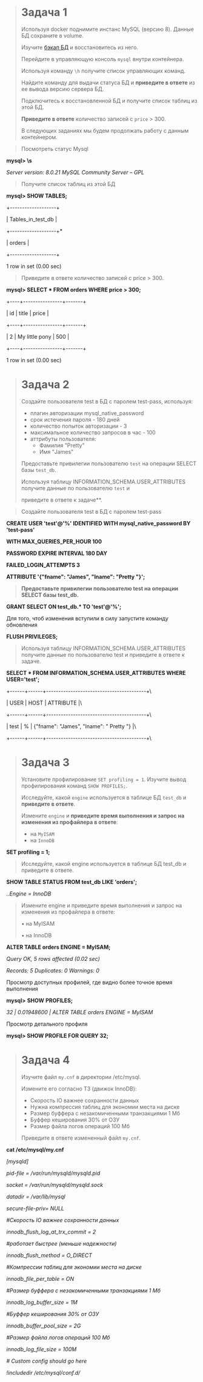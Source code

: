 > # Задача 1
>
> Используя docker поднимите инстанс MySQL (версию 8). Данные БД сохраните в volume.
>
> Изучите [бэкап БД](https://github.com/netology-code/virt-homeworks/tree/master/06-db-03-mysql/test_data) и 
> восстановитесь из него.
>
> Перейдите в управляющую консоль `mysql` внутри контейнера.
>
> Используя команду `\h` получите список управляющих команд.
>
> Найдите команду для выдачи статуса БД и **приведите в ответе** из ее вывода версию сервера БД.
>
> Подключитесь к восстановленной БД и получите список таблиц из этой БД.
>
> **Приведите в ответе** количество записей с `price` > 300.
>
> В следующих заданиях мы будем продолжать работу с данным контейнером.





> Посмотреть статус Mysql

**mysql> \s**

*Server version:     8.0.21 MySQL Community Server – GPL*



> Получите список таблиц из этой БД

**mysql> SHOW TABLES;**

+-------------------+

| Tables_in_test_db |

+-------------------+*

| orders      |

+-------------------+

1 row in set (0.00 sec)





> Приведите в ответе количество записей с price > 300.

**mysql> SELECT \* FROM orders WHERE price > 300;**

+----+----------------+-------+

| id | title     | price |

+----+----------------+-------+

| 2 | My little pony |  500 |

+----+----------------+-------+

1 row in set (0.00 sec)





> # Задача 2
>
> Создайте пользователя test в БД c паролем test-pass, используя:
> - плагин авторизации mysql_native_password
> - срок истечения пароля - 180 дней 
> - количество попыток авторизации - 3 
> - максимальное количество запросов в час - 100
> - аттрибуты пользователя:
>     - Фамилия "Pretty"
>     - Имя "James"
>
> Предоставьте привилегии пользователю `test` на операции SELECT базы `test_db`.
>     
> Используя таблицу INFORMATION_SCHEMA.USER_ATTRIBUTES получите данные по пользователю `test` и 
> 
>приведите в ответе к задаче**.



> Создайте пользователя test в БД c паролем test-pass

**CREATE USER 'test'@'%' IDENTIFIED WITH mysql_native_password BY 'test-pass'**

**WITH MAX_QUERIES_PER_HOUR 100**

**PASSWORD EXPIRE INTERVAL 180 DAY**

**FAILED_LOGIN_ATTEMPTS 3**

**ATTRIBUTE '{"fname": "James", "lname": "Pretty "}';**



> **Предоставьте привилегии пользователю test на операции SELECT базы test_db.**

**GRANT SELECT ON test_db.\* TO 'test'@'%';**

Для того, чтоб изменения вступили в силу запустите команду обновления

**FLUSH PRIVILEGES;**



> Используя таблицу INFORMATION_SCHEMA.USER_ATTRIBUTES получите данные по пользователю test и приведите в ответе к задаче.

**SELECT \* FROM INFORMATION_SCHEMA.USER_ATTRIBUTES WHERE USER='test';**

+------+------+-----------------------------------------+\

| USER | HOST | ATTRIBUTE                |\

+------+------+-----------------------------------------+\

| test | %  | {"fname": "James", "lname": " Pretty "} |\

+------+------+-----------------------------------------+\



> # Задача 3
>
> Установите профилирование `SET profiling = 1`.
> Изучите вывод профилирования команд `SHOW PROFILES;`.
>
> Исследуйте, какой `engine` используется в таблице БД `test_db` и **приведите в ответе**.
>
> Измените `engine` и **приведите время выполнения и запрос на изменения из профайлера в ответе**:
> - на `MyISAM`
> - на `InnoDB`
>

**SET profiling = 1;**



> Исследуйте, какой engine используется в таблице БД test_db и приведите в ответе.

**SHOW TABLE STATUS FROM test_db LIKE 'orders';**

*..Engine = InnoDB*



> Измените engine и приведите время выполнения и запрос на изменения из профайлера в ответе:
>
> •      на MyISAM
>
> •      на InnoDB

**ALTER TABLE orders ENGINE = MyISAM;**

*Query OK, 5 rows affected (0.02 sec)*

*Records: 5 Duplicates: 0 Warnings: 0*

 

Просмотр доступных профилей, где видно более точное время выполнения

**mysql>** **SHOW** **PROFILES;**

*32 | 0.01948600 | ALTER TABLE orders ENGINE = MyISAM*

 

Просмотр детального профиля

**mysql> SHOW PROFILE FOR QUERY 32;**







> # Задача 4 
>
> Изучите файл `my.cnf` в директории /etc/mysql.
>
> Измените его согласно ТЗ (движок InnoDB):
> - Скорость IO важнее сохранности данных
> - Нужна компрессия таблиц для экономии места на диске
> - Размер буффера с незакомиченными транзакциями 1 Мб
> - Буффер кеширования 30% от ОЗУ
> - Размер файла логов операций 100 Мб
>
> Приведите в ответе измененный файл `my.cnf`.
>



**cat /etc/mysql/my.cnf**

*[mysqld]*

*pid-file    = /var/run/mysqld/mysqld.pid*

*socket     = /var/run/mysqld/mysqld.sock*

*datadir     = /var/lib/mysql*

*secure-file-priv= NULL*

 

*#Скорость* *IO важнее сохранности данных*

*innodb_flush_log_at_trx_commit = 2*

 

*#работает быстрее (меньше надежности)*

*innodb_flush_method = O_DIRECT*

 

*#Компрессии таблиц для экономии места на диске*

*innodb_file_per_table = ON*



*#Размер буффера с незакомиченными транзакциями 1 Мб*

*innodb_log_buffer_size = 1M*



 *#Буффер кеширования 30% от ОЗУ*

*innodb_buffer_pool_size = 2G*



*#Размер файла логов операций 100 Мб*

*innodb_log_file_size = 100M*

  

*# Custom config should go here*

*!includedir /etc/mysql/conf.d/*







